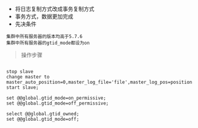 - 将日志复制方式改成事务复制方式
- 事务方式，数据更加完成
- 先决条件
```
集群中所有服务器的版本均高于5.7.6
集群中所有服务器的gtid_mode都设为on
```

> 操作步骤
```

stop slave
change master to master_auto_position=0,master_log_file='file',master_log_pos=position
start slave;

set @@global.gtid_mode=on_permissive;
set @@global.gtid_mode=off_permissive;

select @@global.gtid_owned;
set @@global.gtid_mode=off;
```

